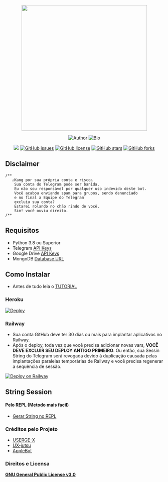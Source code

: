 <p align="center">
<a href="https://t.me/kannaxup"><img src="https://telegra.ph/file/c005ca2f522659da9b978.png" width="400" height="400"/>
</p>
<p align="center">
<a href="https://github.com/fnixdev"><img title="Author" src="https://img.shields.io/badge/Author-fnixdev-red.svg?style=for-the-badge&logo=github"></a>
<a href="http://fnixdev.github.io/"><img title="Bio" src="https://img.shields.io/badge/FNIXDEV-BIO-red.svg?style=for-the-badge&logo=appveyor"></a>
</p>
<p align="center">
<a href="https://t.me/kannaxup"><img src="https://img.shields.io/badge/Join-Telegram%20Group-red.svg?style=flat-square&logo=Telegram"></a>
<a href="https://github.com/fnixdev/Kanna-X/issues"><img alt="GitHub issues" src="https://img.shields.io/github/issues/fnixdev/Kanna-X?style=flat-square"></a>
<a href="https://github.com/fnixdev/Kanna-X/blob/master/LICENSE"><img alt="GitHub license" src="https://img.shields.io/github/license/fnixdev/Kanna-X?style=flat-square"></a>
<a href="https://github.com/fnixdev/Kanna-X/stargazers"><img alt="GitHub stars" src="https://img.shields.io/github/stars/fnixdev/Kanna-X?style=flat-square"></a>
<a href="https://github.com/fnixdev/Kanna-X/network"><img alt="GitHub forks" src="https://img.shields.io/github/forks/fnixdev/Kanna-X?style=flat-square"></a>
</p>

## Disclaimer
```
/**
   ⚠️Kang por sua própria conta e risco⚠️
    Sua conta do Telegram pode ser banida.
    Eu não sou responsável por qualquer uso indevido deste bot.
    Você acabou enviando spam para grupos, sendo denunciado
    e no final a Equipe do Telegram
    excluiu sua conta?
    Estarei rolando no chão rindo de você.
    Sim! você ouviu direito.
/**
```
## Requisitos 
* Python 3.8 ou Superior
* Telegram [API Keys](https://my.telegram.org/apps)
* Google Drive [API Keys](https://console.developers.google.com/)
* MongoDB [Database URL](https://cloud.mongodb.com/)

## Como Instalar

- Antes de tudo leia o [TUTORIAL](https://fnixdev.github.io/Kanna/)

### Heroku
[​![Deploy](https://www.herokucdn.com/deploy/button.svg)​](https://heroku.com/deploy?template=https://github.com/fnixdev/Kanna-X-Deploy)

### Railway

* Sua conta GitHub deve ter 30 dias ou mais para implantar aplicativos no Railway.
* Após o deploy, toda vez que você precisa adicionar novas vars, **VOCÊ DEVE EXCLUIR SEU DEPLOY ANTIGO PRIMEIRO**. Ou então, sua Sessin String do Telegram será revogada devido à duplicação causada pelas implantações paralelas temporárias de Railway e você precisa regenerar a sequência de sessão.​

[![Deploy on Railway](https://railway.app/button.svg)](https://railway.app/new/template?template=https%3A%2F%2Fgithub.com%2Ffnixdev%2Fkdocker&envs=API_ID%2CAPI_HASH%2CDATABASE_URL%2CHU_STRING_SESSION%2CBOT_TOKEN%2COWNER_ID%2CLOG_CHANNEL_ID%2CCMD_TRIGGER&API_IDDesc=Telegram+api_id&API_HASHDesc=Telegram+api_hash&DATABASE_URLDesc=Get+it+from+cloud.mongodb.com&HU_STRING_SESSIONDesc=Telegram+string+session&BOT_TOKENDesc=Telegram+bot+token%2C+get+it+with+the+help+of+%40BotFather&OWNER_IDDesc=Your+user+ID&LOG_CHANNEL_IDDesc=Channel+for+userbot+to+log&CMD_TRIGGERDesc=Command+trigger+to+execute+userbot+command&CMD_TRIGGERDefault=.)

## String Session

#### Pelo REPL (Metodo mais facil)
- [Gerar String no REPL](https://replit.com/@fnixdev/StringSessionKX)

### Créditos pelo Projeto
* [USERGE-X](https://github.com/code-rgb/USERGE-X)
* [UX-jutsu](https://github.com/ashwinstr/UX-jutsu)
* [AppleBot](https://github.com/applled/AppleBot)

### Direitos e Licensa
[**GNU General Public License v3.0**](https://github.com/fnixdev/Kanna-X/blob/master/LICENSE)
